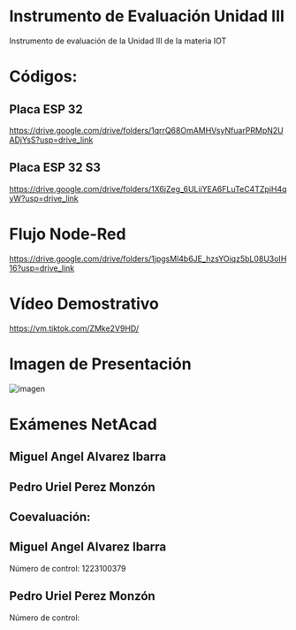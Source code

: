 # Instrumento de Evaluación Unidad III
Instrumento de evaluación de la Unidad III de la materia IOT 

# Códigos:
## Placa ESP 32
https://drive.google.com/drive/folders/1qrrQ68OmAMHVsyNfuarPRMpN2UADjYsS?usp=drive_link

## Placa ESP 32 S3
https://drive.google.com/drive/folders/1X6jZeg_6ULijYEA6FLuTeC4TZpiH4qyW?usp=drive_link

# Flujo Node-Red
https://drive.google.com/drive/folders/1jpgsMl4b6JE_hzsYOiqz5bL08U3oIH16?usp=drive_link

# Vídeo Demostrativo
https://vm.tiktok.com/ZMke2V9HD/

# Imagen de Presentación
![imagen](https://github.com/user-attachments/assets/90f2602a-c910-4d4a-bf66-2563565a6956)

# Exámenes NetAcad
## Miguel Angel Alvarez Ibarra

## Pedro Uriel Perez Monzón

## Coevaluación:
## Miguel Angel Alvarez Ibarra
Número de control: 1223100379

## Pedro Uriel Perez Monzón
Número de control: 
